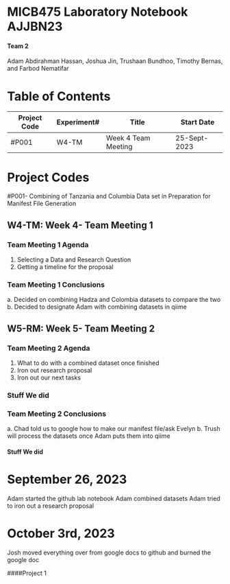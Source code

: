 # MICB475 Laboratory Notebook AJJBN23
#### **Team 2**

Adam Abdirahman Hassan, Joshua Jin, Trushaan Bundhoo, Timothy Bernas, and Farbod Nematifar





# Table of Contents
|Project Code|Experiment#|Title|Start Date|
|------------|-----------|-----|----------|
|#P001      |W4-TM|Week 4 Team Meeting|25-Sept-2023|

# Project Codes
#P001- Combining of Tanzania and Columbia Data set in Preparation for Manifest File Generation

## W4-TM: Week 4- Team Meeting 1

### Team Meeting 1 Agenda
1. Selecting a Data and Research Question
2. Getting a timeline for the proposal

### Team Meeting 1 Conclusions
   a. Decided on combining Hadza and Colombia datasets to compare the two
   b. Decided to designate Adam with combining datasets in qiime

## W5-RM: Week 5- Team Meeting 2

### Team Meeting 2 Agenda 
1. What to do with a combined dataset once finished
2. Iron out research proposal
3. Iron out our next tasks


### Stuff We did 

   
### Team Meeting 2 Conclusions 
  a. Chad told us to google how to make our manifest file/ask Evelyn
  b. Trush will process the datasets once Adam puts them into qiime  

#### Stuff We did 

# September 26, 2023

Adam started the github lab notebook 
Adam combined datasets
Adam tried to iron out a research proposal 

# October 3rd, 2023

Josh moved everything over from google docs to github and burned the google doc 

####Project 1



